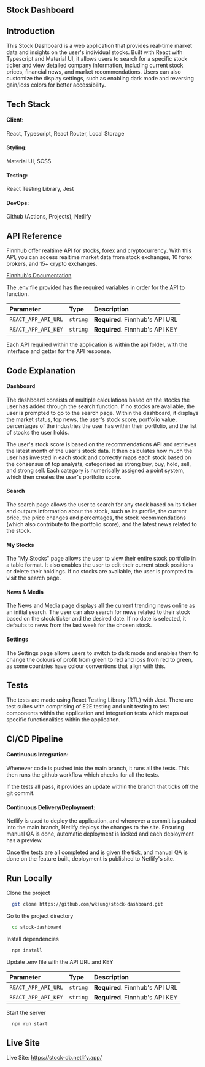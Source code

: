 
## Stock Dashboard

## Introduction

This Stock Dashboard is a web application that provides real-time market data and insights on the user's individual stocks. Built with React with Typescript and Material UI, it allows users to search for a specific stock ticker and view detailed company information, including current stock prices, financial news, and market recommendations. Users can also customize the display settings, such as enabling dark mode and reversing gain/loss colors for better accessibility. 


## Tech Stack

#### Client:
React, Typescript, React Router, Local Storage

#### Styling:
Material UI, SCSS

#### Testing:
React Testing Library, Jest

#### DevOps:
Github (Actions, Projects), Netlify


## API Reference

Finnhub offer realtime API for stocks, forex and cryptocurrency. With this API, you can access realtime market data from stock exchanges, 10 forex brokers, and 15+ crypto exchanges.

[Finnhub's Documentation](https://finnhub.io/docs/api)

The .env file provided has the required variables in order for the API to function.

| Parameter | Type     | Description                |
| :-------- | :------- | :------------------------- |
| `REACT_APP_API_URL` | `string` | **Required**. Finnhub's API URL |
| `REACT_APP_API_KEY` | `string` | **Required**. Finnhub's API KEY |

Each API required within the application is within the api folder, with the interface and getter for the API response.


## Code Explanation

#### Dashboard
The dashboard consists of multiple calculations based on the stocks the user has added through the search function. If no stocks are available, the user is prompted to go to the search page. Within the dashboard, it displays the market status, top news, the user's stock score, portfolio value, percentages of the industries the user has within their portfolio, and the list of stocks the user holds.

The user's stock score is based on the recommendations API and retrieves the latest month of the user's stock data. It then calculates how much the user has invested in each stock and correctly maps each stock based on the consensus of top analysts, categorised as strong buy, buy, hold, sell, and strong sell. Each category is numerically assigned a point system, which then creates the user's portfolio score.

#### Search
The search page allows the user to search for any stock based on its ticker and outputs information about the stock, such as its profile, the current price, the price changes and percentages, the stock recommendations (which also contribute to the portfolio score), and the latest news related to the stock.

#### My Stocks
The "My Stocks" page allows the user to view their entire stock portfolio in a table format. It also enables the user to edit their current stock positions or delete their holdings. If no stocks are available, the user is prompted to visit the search page.

#### News & Media
The News and Media page displays all the current trending news online as an initial search. The user can also search for news related to their stock based on the stock ticker and the desired date. If no date is selected, it defaults to news from the last week for the chosen stock.

#### Settings
The Settings page allows users to switch to dark mode and enables them to change the colours of profit from green to red and loss from red to green, as some countries have colour conventions that align with this.


## Tests
The tests are made using React Testing Library (RTL) with Jest. There are test suites with comprising of E2E testing and unit testing to test components within the application and integration tests which maps out specific functionalities within the applicaiton. 


## CI/CD Pipeline
#### Continuous Integration: 
Whenever code is pushed into the main branch, it runs all the tests. This then runs the github workflow which checks for all the tests.

If the tests all pass, it provides an update within the branch that ticks off the git commit.

#### Continuous Delivery/Deployment:
Netlify is used to deploy the application, and whenever a commit is pushed into the main branch, Netlify deploys the changes to the site. Ensuring manual QA is done, automatic deployment is locked and each deployment has a preview. 

Once the tests are all completed and is given the tick, and manual QA is done on the feature built, deployment is published to Netlify's site.

## Run Locally

Clone the project

```bash
  git clone https://github.com/wksung/stock-dashboard.git
```

Go to the project directory

```bash
  cd stock-dashboard
```

Install dependencies

```bash
  npm install
```

Update .env file with the API URL and KEY

| Parameter | Type     | Description                |
| :-------- | :------- | :------------------------- |
| `REACT_APP_API_URL` | `string` | **Required**. Finnhub's API URL |
| `REACT_APP_API_KEY` | `string` | **Required**. Finnhub's API KEY |

Start the server

```bash
  npm run start
```


## Live Site

Live Site: https://stock-db.netlify.app/